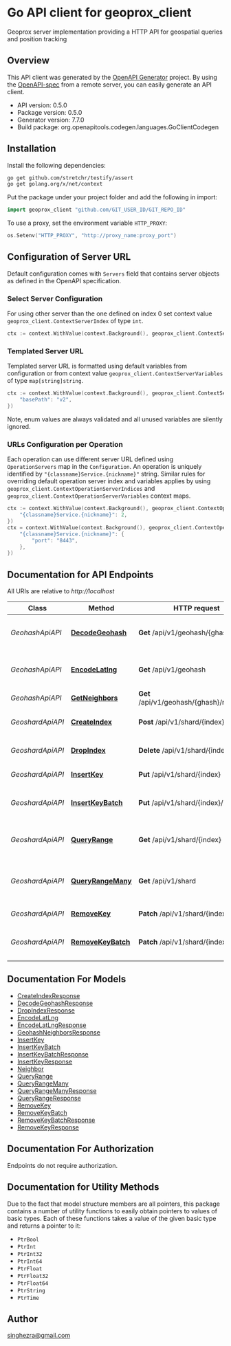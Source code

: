 # Go API client for geoprox_client

Geoprox server implementation providing a HTTP API for geospatial queries and position tracking

## Overview
This API client was generated by the [OpenAPI Generator](https://openapi-generator.tech) project.  By using the [OpenAPI-spec](https://www.openapis.org/) from a remote server, you can easily generate an API client.

- API version: 0.5.0
- Package version: 0.5.0
- Generator version: 7.7.0
- Build package: org.openapitools.codegen.languages.GoClientCodegen

## Installation

Install the following dependencies:

```sh
go get github.com/stretchr/testify/assert
go get golang.org/x/net/context
```

Put the package under your project folder and add the following in import:

```go
import geoprox_client "github.com/GIT_USER_ID/GIT_REPO_ID"
```

To use a proxy, set the environment variable `HTTP_PROXY`:

```go
os.Setenv("HTTP_PROXY", "http://proxy_name:proxy_port")
```

## Configuration of Server URL

Default configuration comes with `Servers` field that contains server objects as defined in the OpenAPI specification.

### Select Server Configuration

For using other server than the one defined on index 0 set context value `geoprox_client.ContextServerIndex` of type `int`.

```go
ctx := context.WithValue(context.Background(), geoprox_client.ContextServerIndex, 1)
```

### Templated Server URL

Templated server URL is formatted using default variables from configuration or from context value `geoprox_client.ContextServerVariables` of type `map[string]string`.

```go
ctx := context.WithValue(context.Background(), geoprox_client.ContextServerVariables, map[string]string{
	"basePath": "v2",
})
```

Note, enum values are always validated and all unused variables are silently ignored.

### URLs Configuration per Operation

Each operation can use different server URL defined using `OperationServers` map in the `Configuration`.
An operation is uniquely identified by `"{classname}Service.{nickname}"` string.
Similar rules for overriding default operation server index and variables applies by using `geoprox_client.ContextOperationServerIndices` and `geoprox_client.ContextOperationServerVariables` context maps.

```go
ctx := context.WithValue(context.Background(), geoprox_client.ContextOperationServerIndices, map[string]int{
	"{classname}Service.{nickname}": 2,
})
ctx = context.WithValue(context.Background(), geoprox_client.ContextOperationServerVariables, map[string]map[string]string{
	"{classname}Service.{nickname}": {
		"port": "8443",
	},
})
```

## Documentation for API Endpoints

All URIs are relative to *http://localhost*

Class | Method | HTTP request | Description
------------ | ------------- | ------------- | -------------
*GeohashApiAPI* | [**DecodeGeohash**](docs/GeohashApiAPI.md#decodegeohash) | **Get** /api/v1/geohash/{ghash} | Decode geohash into coordinates.
*GeohashApiAPI* | [**EncodeLatlng**](docs/GeohashApiAPI.md#encodelatlng) | **Get** /api/v1/geohash | Encode coordinates into geohash
*GeohashApiAPI* | [**GetNeighbors**](docs/GeohashApiAPI.md#getneighbors) | **Get** /api/v1/geohash/{ghash}/neighbors | Neighboring regions
*GeoshardApiAPI* | [**CreateIndex**](docs/GeoshardApiAPI.md#createindex) | **Post** /api/v1/shard/{index} | Create geospatial index
*GeoshardApiAPI* | [**DropIndex**](docs/GeoshardApiAPI.md#dropindex) | **Delete** /api/v1/shard/{index} | Deletes geospatial index
*GeoshardApiAPI* | [**InsertKey**](docs/GeoshardApiAPI.md#insertkey) | **Put** /api/v1/shard/{index} | Insert key into index
*GeoshardApiAPI* | [**InsertKeyBatch**](docs/GeoshardApiAPI.md#insertkeybatch) | **Put** /api/v1/shard/{index}/batch | Insert multiple keys into index
*GeoshardApiAPI* | [**QueryRange**](docs/GeoshardApiAPI.md#queryrange) | **Get** /api/v1/shard/{index} | Search index for objects nearby
*GeoshardApiAPI* | [**QueryRangeMany**](docs/GeoshardApiAPI.md#queryrangemany) | **Get** /api/v1/shard | Search multiple indices for objects nearby
*GeoshardApiAPI* | [**RemoveKey**](docs/GeoshardApiAPI.md#removekey) | **Patch** /api/v1/shard/{index} | Remove key from index
*GeoshardApiAPI* | [**RemoveKeyBatch**](docs/GeoshardApiAPI.md#removekeybatch) | **Patch** /api/v1/shard/{index}/batch | Remove multiple keys from index


## Documentation For Models

 - [CreateIndexResponse](docs/CreateIndexResponse.md)
 - [DecodeGeohashResponse](docs/DecodeGeohashResponse.md)
 - [DropIndexResponse](docs/DropIndexResponse.md)
 - [EncodeLatLng](docs/EncodeLatLng.md)
 - [EncodeLatLngResponse](docs/EncodeLatLngResponse.md)
 - [GeohashNeighborsResponse](docs/GeohashNeighborsResponse.md)
 - [InsertKey](docs/InsertKey.md)
 - [InsertKeyBatch](docs/InsertKeyBatch.md)
 - [InsertKeyBatchResponse](docs/InsertKeyBatchResponse.md)
 - [InsertKeyResponse](docs/InsertKeyResponse.md)
 - [Neighbor](docs/Neighbor.md)
 - [QueryRange](docs/QueryRange.md)
 - [QueryRangeMany](docs/QueryRangeMany.md)
 - [QueryRangeManyResponse](docs/QueryRangeManyResponse.md)
 - [QueryRangeResponse](docs/QueryRangeResponse.md)
 - [RemoveKey](docs/RemoveKey.md)
 - [RemoveKeyBatch](docs/RemoveKeyBatch.md)
 - [RemoveKeyBatchResponse](docs/RemoveKeyBatchResponse.md)
 - [RemoveKeyResponse](docs/RemoveKeyResponse.md)


## Documentation For Authorization

Endpoints do not require authorization.


## Documentation for Utility Methods

Due to the fact that model structure members are all pointers, this package contains
a number of utility functions to easily obtain pointers to values of basic types.
Each of these functions takes a value of the given basic type and returns a pointer to it:

* `PtrBool`
* `PtrInt`
* `PtrInt32`
* `PtrInt64`
* `PtrFloat`
* `PtrFloat32`
* `PtrFloat64`
* `PtrString`
* `PtrTime`

## Author

singhezra@gmail.com

